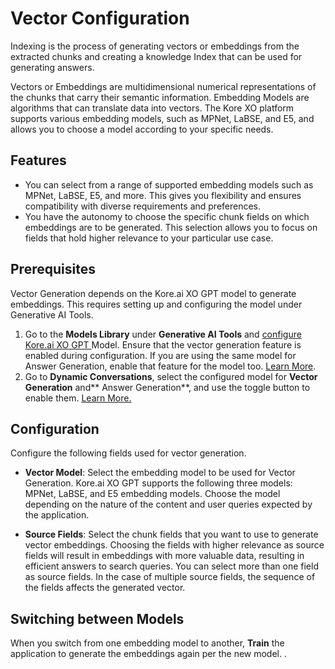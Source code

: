 # Vector Configuration 

Indexing is the process of generating vectors or embeddings from the extracted chunks and creating a knowledge Index that can be used for generating answers.

Vectors or Embeddings are multidimensional numerical representations of the chunks that carry their semantic information. Embedding Models are algorithms that can translate data into vectors. The Kore XO platform supports various embedding models, such as MPNet, LaBSE, and E5, and allows you to choose a model according to your specific needs.

## Features

* You can select from a range of supported embedding models such as MPNet, LaBSE, E5, and more. This gives you flexibility and ensures compatibility with diverse requirements and preferences.
* You have the autonomy to choose the specific chunk fields on which embeddings are to be generated. This selection allows you to focus on fields that hold higher relevance to your particular use case.

## Prerequisites

Vector Generation depends on the Kore.ai XO GPT model to generate embeddings. This requires setting up and configuring the model under Generative AI Tools.

1. Go to the **Models Library** under **Generative AI Tools** and [configure Kore.ai XO GPT ](https://docsinternal-kore.github.io/docs/xo/generative-ai-tools/models-library/#pre-built-llm-integration)Model. Ensure that the vector generation feature is enabled during configuration. If you are using the same model for Answer Generation, enable that feature for the model too. [Learn More](https://docsinternal-kore.github.io/docs/xo/generative-ai-tools/xo-gpt-module/).
2. Go to **Dynamic Conversations**, select the configured model for **Vector Generation** and** Answer Generation**, and use the toggle button to enable them. [Learn More.](https://docsinternal-kore.github.io/docs/xo/generative-ai-tools/dynamic-conversations-features/) 

## Configuration

Configure the following fields used for vector generation. 

* **Vector Model**: Select the embedding model to be used for Vector Generation. Kore.ai XO GPT supports the following three models: MPNet, LaBSE, and E5 embedding models. Choose the model depending on the nature of the content and user queries expected by the application.

* **Source Fields**: Select the chunk fields that you want to use to generate vector embeddings. Choosing the fields with higher relevance as source fields will result in embeddings with more valuable data, resulting in efficient answers to search queries. You can select more than one field as source fields. In the case of multiple source fields, the sequence of the fields affects the generated vector.

## Switching between Models

When you switch from one embedding model to another, **Train** the application to generate the embeddings again per the new model.
.
